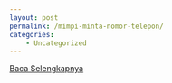 ```yaml
---
layout: post
permalink: /mimpi-minta-nomor-telepon/
categories:
    - Uncategorized
---
```


[Baca Selengkapnya](/06)